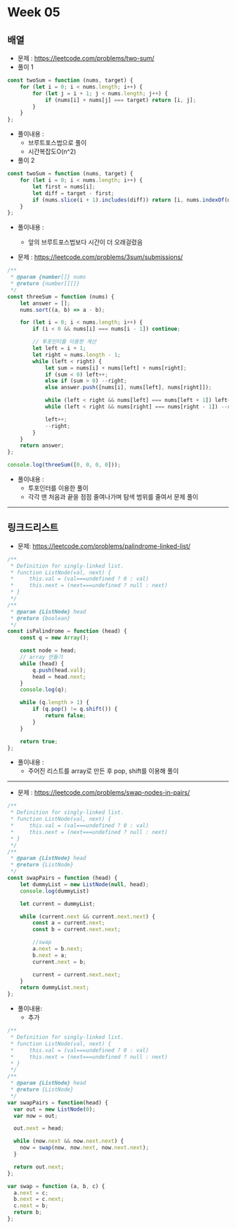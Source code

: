 # Week 05

## 배열

- 문제 : https://leetcode.com/problems/two-sum/
- 풀이 1

```javascript
const twoSum = function (nums, target) {
	for (let i = 0; i < nums.length; i++) {
		for (let j = i + 1; j < nums.length; j++) {
			if (nums[i] + nums[j] === target) return [i, j];
		}
	}
};
```

- 풀이내용 :
  - 브루트포스법으로 풀이
  - 시간복잡도O(n^2)
- 풀이 2

```javascript
const twoSum = function (nums, target) {
	for (let i = 0; i < nums.length; i++) {
		let first = nums[i];
		let diff = target - first;
		if (nums.slice(i + 1).includes(diff)) return [i, nums.indexOf(diff)];
	}
};
```

- 풀이내용 :
  - 앞의 브루트포스법보다 시간이 더 오래걸렸음

- 문제 : https://leetcode.com/problems/3sum/submissions/

```javascript
/**
 * @param {number[]} nums
 * @return {number[][]}
 */
const threeSum = function (nums) {
	let answer = [];
	nums.sort((a, b) => a - b);

	for (let i = 0; i < nums.length; i++) {
		if (i < 0 && nums[i] === nums[i - 1]) continue;

		// 투포인터를 이용한 계산
		let left = i + 1;
		let right = nums.length - 1;
		while (left < right) {
			let sum = nums[i] + nums[left] + nums[right];
			if (sum < 0) left++;
			else if (sum > 0) --right;
			else answer.push([nums[i], nums[left], nums[right]]);

			while (left < right && nums[left] === nums[left + 1]) left++;
			while (left < right && nums[right] === nums[right - 1]) --right;

			left++;
			--right;
		}
	}
	return answer;
};

console.log(threeSum([0, 0, 0, 0]));
```

- 풀이내용 :
  - 투포인터를 이용한 풀이
  - 각각 맨 처음과 끝을 점점 줄여나가며 탐색 범위를 줄여서 문제 풀이

----

## 링크드리스트

- 문제: https://leetcode.com/problems/palindrome-linked-list/

```javascript
/**
 * Definition for singly-linked list.
 * function ListNode(val, next) {
 *     this.val = (val===undefined ? 0 : val)
 *     this.next = (next===undefined ? null : next)
 * }
 */
/**
 * @param {ListNode} head
 * @return {boolean}
 */
const isPalindrome = function (head) {
	const q = new Array();

	const node = head;
	// array 만들기
	while (head) {
		q.push(head.val);
		head = head.next;
	}
	console.log(q);

	while (q.length > 1) {
		if (q.pop() != q.shift()) {
			return false;
		}
	}

	return true;
};
```

- 풀이내용 :
  - 주어진 리스트를 array로 만든 후 pop, shift를 이용해 풀이

----

- 문제 : https://leetcode.com/problems/swap-nodes-in-pairs/

```javascript
/**
 * Definition for singly-linked list.
 * function ListNode(val, next) {
 *     this.val = (val===undefined ? 0 : val)
 *     this.next = (next===undefined ? null : next)
 * }
 */
/**
 * @param {ListNode} head
 * @return {ListNode}
 */
const swapPairs = function (head) {
	let dummyList = new ListNode(null, head);
    console.log(dummyList)

	let current = dummyList;

	while (current.next && current.next.next) {
		const a = current.next;
		const b = current.next.next;

		//swap
		a.next = b.next;
		b.next = a;
		current.next = b;

		current = current.next.next;
	}
	return dummyList.next;
};
```

- 풀이내용:
  - 추가

```javascript
/**
 * Definition for singly-linked list.
 * function ListNode(val, next) {
 *     this.val = (val===undefined ? 0 : val)
 *     this.next = (next===undefined ? null : next)
 * }
 */
/**
 * @param {ListNode} head
 * @return {ListNode}
 */
var swapPairs = function(head) {
  var out = new ListNode(0);
  var now = out;

  out.next = head;

  while (now.next && now.next.next) {
    now = swap(now, now.next, now.next.next);
  }

  return out.next;
};

var swap = function (a, b, c) {
  a.next = c;
  b.next = c.next;
  c.next = b;
  return b;
};

```

